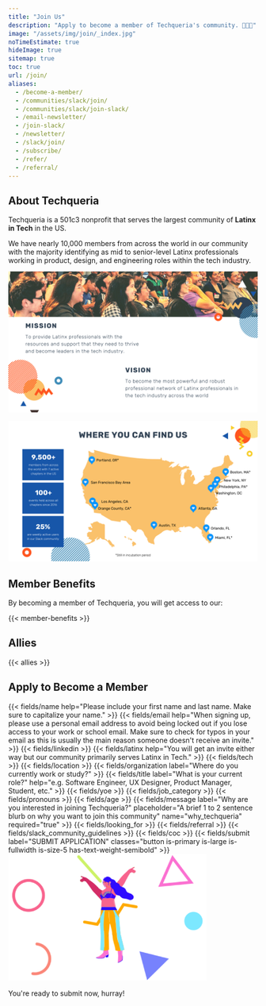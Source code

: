 ```yaml
---
title: "Join Us"
description: "Apply to become a member of Techqueria's community. 🌮➕➕"
image: "/assets/img/join/_index.jpg"
noTimeEstimate: true
hideImage: true
sitemap: true
toc: true
url: /join/
aliases:
  - /become-a-member/
  - /communities/slack/join/
  - /communities/slack/join-slack/
  - /email-newsletter/
  - /join-slack/
  - /newsletter/
  - /slack/join/
  - /subscribe/
  - /refer/
  - /referral/
---
```


## About Techqueria

Techqueria is a 501c3 nonprofit that serves the largest community of **Latinx in Tech** in the US.

We have nearly 10,000 members from across the world in our community with the majority identifying as mid to senior-level Latinx professionals working in product, design, and engineering roles within the tech industry.

![Techqueria Mission/Vision 2020](/assets/img/about/deck/mission.png)

![Techqueria Membership 2020](/assets/img/about/deck/members.png)

## Member Benefits

By becoming a member of Techqueria, you will get access to our:

{{< member-benefits >}}

## Allies

{{< allies >}}

## Apply to Become a Member

<form name="Become a Member" method="POST" data-netlify-recaptcha="true" data-netlify="true" action="/success/member/" class="form--centered mt-2 no-ids" id="form_become_a_member">
  <input type="hidden" aria-label="Subject" name="_subject" value="Techqueria - Become a Member">
  {{< fields/name help="Please include your first name and last name. Make sure to capitalize your name." >}}
  {{< fields/email help="When signing up, please use a personal email address to avoid being locked out if you lose access to your work or school email. Make sure to check for typos in your email as this is usually the main reason someone doesn't receive an invite." >}}
  {{< fields/linkedin >}}
  {{< fields/latinx help="You will get an invite either way but our community primarily serves Latinx in Tech." >}}
  {{< fields/tech >}}
  {{< fields/location >}}
  {{< fields/organization label="Where do you currently work or study?" >}}
  {{< fields/title label="What is your current role?" help="e.g. Software Engineer, UX Designer, Product Manager, Student, etc." >}}
  {{< fields/yoe >}}
  {{< fields/job_category >}}
  {{< fields/pronouns >}}
  {{< fields/age >}}
  {{< fields/message label="Why are you interested in joining Techqueria?" placeholder="A brief 1 to 2 sentence blurb on why you want to join this community" name="why_techqueria" required="true" >}}
  {{< fields/looking_for >}}
  {{< fields/referral >}}
  {{< fields/slack_community_guidelines >}}
  {{< fields/coc >}}
  {{< fields/submit label="SUBMIT APPLICATION" classes="button is-primary is-large is-fullwidth is-size-5 has-text-weight-semibold" >}}
</form>
<script src="/assets/js/join.js"></script>

<div class="u-text--centered">
  <img src="/assets/img/join/success.png" alt="Techqueria Hurray" class="mt-2 mb-2 u-box-shadow--none" width="400">
  <p>You're ready to submit now, hurray!</p>
</div>
